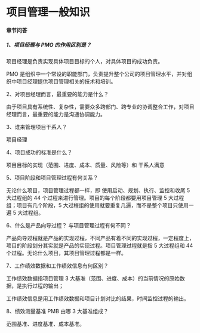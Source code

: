 # 项目管理一般知识

#### 章节问答

##### 1、项目经理与 PMO 的作用区别是？

项目经理是负责实现具体项目目标的个人，对具体项目的成功负责。

PMO 是组织中一个常设的职能部门，负责提升整个公司的项目管理水平，并对组织中项目经理提供项目管理相关的技术和培训。

2、对项目经理而言，最重要的能力是什么？

由于项目具有系统性、复杂性，需要众多跨部门、跨专业的协调整合工作，对项目经理而言，最重要的能力是沟通协调能力。

3、谁来管理项目干系人？

项目经理

4、项目成功的标准是什么？

项目目标的实现（范围、进度、成本、质量、风险等）和 干系人满意

5、项目阶段和项目管理过程有何关系？

无论什么项目，项目管理过程都一样，即 使用启动、规划、执行、监控和收尾 5 大过程组的 44 个过程来进行管理。项目的每个阶段都要用项目管理 5 大过程组；项目有几个阶段，5 大过程组的使用就要重复几遍，而不是整个项目只使用一遍 5 大过程组。

6、什么是产品向导过程？ 与项目管理过程有何不同？

产品向导过程就是产品的实现过程，不同产品有着不同的实现过程，一定程度上，项目的阶段划分其实就是产品的实现过程。项目管理过程就是指 5 大过程组和 44 个过程。无论什么项目，其项目管理过程都是一样。

7、工作绩效数据和工作绩效信息有何区别？

工作绩效数据指项目管理 3 大基准（范围、进度、成本）的当前情况的原始数据，是执行过程的输出；

工作绩效信息是用工作绩效数据和项目计划对比的结果，时间监控过程的输出。

8、绩效测量基准 PMB 由哪 3 大基准组成？

范围基准、进度基准、成本基准。

